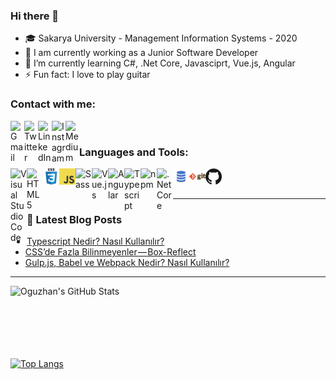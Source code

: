 ### Hi there 👋

- :mortar_board: Sakarya University - Management Information Systems - 2020
- 🔭 I am currently working as a Junior Software Developer
- 🌱 I’m currently learning C#, .Net Core, Javasciprt, Vue.js, Angular
- ⚡ Fun fact: I love to play guitar

### Contact with me:
[<img align="left" alt="Gmail" width="22px" src="https://cdn.jsdelivr.net/npm/simple-icons@3.13.0/icons/gmail.svg">](mailto:oguzhanyalcinkayaa@gmail.com)
[<img align="left" alt="Twitter" width="22px" src="https://cdn.jsdelivr.net/npm/simple-icons@v3/icons/twitter.svg" />](https://twitter.com/oguzhanylcnkaya)
[<img align="left" alt="LinkedIn" width="22px" src="https://cdn.jsdelivr.net/npm/simple-icons@v3/icons/linkedin.svg" />](https://www.linkedin.com/in/oguzhanyalcinkaya/)
[<img align="left" alt="Instagram" width="22px" src="https://cdn.jsdelivr.net/npm/simple-icons@v3/icons/instagram.svg" />](https://www.instagram.com/oguzhanylcnkaya/)
[<img align="left" alt="Medium" width="22px" src="https://cdn.jsdelivr.net/npm/simple-icons@3.13.0/icons/medium.svg">](https://oguzhanyalcinkaya.medium.com/)

<br/>

### Languages and Tools:

<!-- <img align="left" alt="Visual Studio Code" width="26px" src="https://raw.githubusercontent.com/github/explore/80688e429a7d4ef2fca1e82350fe8e3517d3494d/topics/visual-studio-code/visual-studio-code.png" />
<img align="left" alt="HTML5" width="26px" src="https://raw.githubusercontent.com/github/explore/80688e429a7d4ef2fca1e82350fe8e3517d3494d/topics/html/html.png" />
<img align="left" alt="CSS3" width="26px" src="https://raw.githubusercontent.com/github/explore/80688e429a7d4ef2fca1e82350fe8e3517d3494d/topics/css/css.png" />
<img align="left" alt="Sass" width="26px" src="https://raw.githubusercontent.com/github/explore/80688e429a7d4ef2fca1e82350fe8e3517d3494d/topics/sass/sass.png" />
<img align="left" alt="JavaScript" width="26px" src="https://raw.githubusercontent.com/github/explore/80688e429a7d4ef2fca1e82350fe8e3517d3494d/topics/javascript/javascript.png" />
<img align="left" alt="SQL" width="26px" src="https://raw.githubusercontent.com/github/explore/80688e429a7d4ef2fca1e82350fe8e3517d3494d/topics/sql/sql.png" />
<img align="left" alt="Git" width="26px" src="https://raw.githubusercontent.com/github/explore/80688e429a7d4ef2fca1e82350fe8e3517d3494d/topics/git/git.png" />
<img align="left" alt="GitHub" width="26px" src="https://raw.githubusercontent.com/github/explore/78df643247d429f6cc873026c0622819ad797942/topics/github/github.png" /> -->
<img align="left" alt="Visual Studio Code" width="26px" src="https://www.vectorlogo.zone/logos/visualstudio_code/visualstudio_code-icon.svg">
<img align="left" alt="HTML5" width="26px" src="https://www.vectorlogo.zone/logos/w3_html5/w3_html5-icon.svg">
<img align="left" alt="CSS3" width="26px" src="https://raw.githubusercontent.com/github/explore/80688e429a7d4ef2fca1e82350fe8e3517d3494d/topics/css/css.png" />
<img align="left" alt="JavaScript" width="26px" src="https://raw.githubusercontent.com/github/explore/80688e429a7d4ef2fca1e82350fe8e3517d3494d/topics/javascript/javascript.png" />
<img align="left" alt="Sass" width="26px" src="https://www.vectorlogo.zone/logos/sass-lang/sass-lang-icon.svg">
<img align="left" alt="Vue.js" width="26px" src="https://www.vectorlogo.zone/logos/vuejs/vuejs-icon.svg">
<img align="left" alt="Angular" width="26px" src="https://www.vectorlogo.zone/logos/angular/angular-icon.svg">
<img align="left" alt="Typescript" width="26px" src="https://www.vectorlogo.zone/logos/typescriptlang/typescriptlang-icon.svg">
<img align="left" alt="npm" width="26px" src="https://www.vectorlogo.zone/logos/npmjs/npmjs-ar21.svg">
<img align="left" alt=".Net Core" width="26px" src="https://www.vectorlogo.zone/logos/dotnet/dotnet-icon.svg">
<img align="left" alt="SQL" width="26px" src="https://raw.githubusercontent.com/github/explore/80688e429a7d4ef2fca1e82350fe8e3517d3494d/topics/sql/sql.png"
<img align="left" alt="Webpack" width="26px" src="https://www.vectorlogo.zone/logos/js_webpack/js_webpack-icon.svg">
<img align="left" alt="Git" width="26px" src="https://raw.githubusercontent.com/github/explore/80688e429a7d4ef2fca1e82350fe8e3517d3494d/topics/git/git.png"/>
<img align="left" alt="GitHub" width="26px" src="https://raw.githubusercontent.com/github/explore/78df643247d429f6cc873026c0622819ad797942/topics/github/github.png" /> 

<br/>
<br/>

---

### 📕 Latest Blog Posts

<!-- BLOG-POST-LIST:START -->

- [Typescript Nedir? Nasıl Kullanılır?](https://medium.com/kodcular/typescript-nedir-nas%C4%B1l-kullan%C4%B1l%C4%B1r-84d749f3cf09?source=rss-60baeafc1c78------2)
- [CSS’de Fazla Bilinmeyenler — Box-Reflect](https://oguzhanyalcinkaya.medium.com/cssde-fazla-bilinmeyenler-box-reflect-cf4a91f868ba?source=rss-60baeafc1c78------2)
- [Gulp.js, Babel ve Webpack Nedir? Nasıl Kullanılır?](https://oguzhanyalcinkaya.medium.com/gulp-js-babel-ve-webpack-nedir-nas%C4%B1l-kullan%C4%B1l%C4%B1r-94ec7427285b?source=rss-60baeafc1c78------2)

<!-- BLOG-POST-LIST:END -->

---

<img align="left" alt="Oguzhan's GitHub Stats" src="https://github-readme-stats.vercel.app/api?username=oguzhanylcnkaya&theme=radical&show_icons=true&hide_border=true">

<br/>
<br/>
<br/>
<br/>
<br/>
<br/>

[![Top Langs](https://github-readme-stats.vercel.app/api/top-langs/?username=oguzhanylcnkaya&layout=compact)](https://github.com/oguzhanylcnkaya/github-readme-stats)


<!--
**oguzhanylcnkaya/oguzhanylcnkaya** is a ✨ _special_ ✨ repository because its `README.md` (this file) appears on your GitHub profile.

Here are some ideas to get you started:

- 🌱 I’m currently learning ...
- 👯 I’m looking to collaborate on ...
- 🤔 I’m looking for help with ...
- 💬 Ask me about ...
- 📫 How to reach me: ...
- 😄 Pronouns: ...
- ⚡ Fun fact: ...

-->
